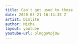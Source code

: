 ```yaml
---
title: Can't get used to those
date: 2020-03-21 16:14:33 Z
artist: Dimlite
author: Micha
layout: youtube
youtube-url: plmggoVpjOw
---
```


